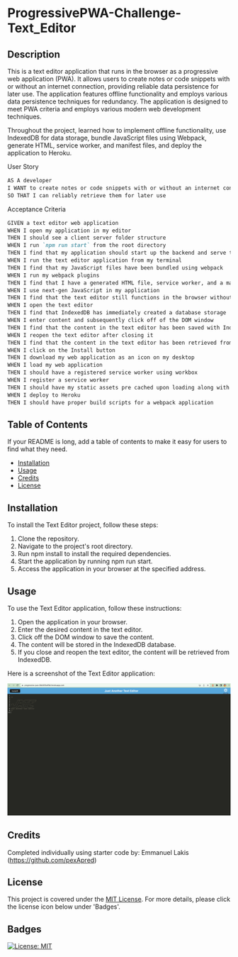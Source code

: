 # ProgressivePWA-Challenge-Text_Editor

## Description

This is a text editor application that runs in the browser as a progressive web application (PWA). It allows users to create notes or code snippets with or without an internet connection, providing reliable data persistence for later use. The application features offline functionality and employs various data persistence techniques for redundancy. The application is designed to meet PWA criteria and employs various modern web development techniques.

Throughout the project, learned how to implement offline functionality, use IndexedDB for data storage, bundle JavaScript files using Webpack, generate HTML, service worker, and manifest files, and deploy the application to Heroku.

User Story
```md
AS A developer
I WANT to create notes or code snippets with or without an internet connection
SO THAT I can reliably retrieve them for later use
```

Acceptance Criteria
```md
GIVEN a text editor web application
WHEN I open my application in my editor
THEN I should see a client server folder structure
WHEN I run `npm run start` from the root directory
THEN I find that my application should start up the backend and serve the client
WHEN I run the text editor application from my terminal
THEN I find that my JavaScript files have been bundled using webpack
WHEN I run my webpack plugins
THEN I find that I have a generated HTML file, service worker, and a manifest file
WHEN I use next-gen JavaScript in my application
THEN I find that the text editor still functions in the browser without errors
WHEN I open the text editor
THEN I find that IndexedDB has immediately created a database storage
WHEN I enter content and subsequently click off of the DOM window
THEN I find that the content in the text editor has been saved with IndexedDB
WHEN I reopen the text editor after closing it
THEN I find that the content in the text editor has been retrieved from our IndexedDB
WHEN I click on the Install button
THEN I download my web application as an icon on my desktop
WHEN I load my web application
THEN I should have a registered service worker using workbox
WHEN I register a service worker
THEN I should have my static assets pre cached upon loading along with subsequent pages and static assets
WHEN I deploy to Heroku
THEN I should have proper build scripts for a webpack application
```

## Table of Contents

If your README is long, add a table of contents to make it easy for users to find what they need.

- [Installation](#installation)
- [Usage](#usage)
- [Credits](#credits)
- [License](#license)

## Installation

To install the Text Editor project, follow these steps:

1. Clone the repository.
2. Navigate to the project's root directory.
3. Run npm install to install the required dependencies.
4. Start the application by running npm run start.
5. Access the application in your browser at the specified address.

## Usage

To use the Text Editor application, follow these instructions:

1. Open the application in your browser.
2. Enter the desired content in the text editor.
3. Click off the DOM window to save the content.
4. The content will be stored in the IndexedDB database.
5. If you close and reopen the text editor, the content will be retrieved from IndexedDB.

Here is a screenshot of the Text Editor application:

![Just Another Text Editor](./assets/Screenshot%202023-07-06%20at%2010.39.33%20AM.png)


## Credits

Completed individually using starter code by: Emmanuel Lakis (https://github.com/pexApred)

## License

This project is covered under the [MIT License](./LICENSE). For more details, please click the license icon below under 'Badges'.

## Badges

[![License: MIT](https://img.shields.io/badge/License-MIT-yellow.svg)](https://opensource.org/licenses/MIT)